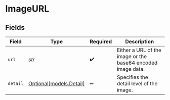 # ImageURL


## Fields

| Field                                                       | Type                                                        | Required                                                    | Description                                                 |
| ----------------------------------------------------------- | ----------------------------------------------------------- | ----------------------------------------------------------- | ----------------------------------------------------------- |
| `url`                                                       | *str*                                                       | :heavy_check_mark:                                          | Either a URL of the image or the base64 encoded image data. |
| `detail`                                                    | [Optional[models.Detail]](../models/detail.md)              | :heavy_minus_sign:                                          | Specifies the detail level of the image.                    |